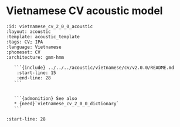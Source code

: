 
# Vietnamese CV acoustic model

``````{acoustic} Vietnamese CV acoustic model
:id: vietnamese_cv_2_0_0_acoustic
:layout: acoustic
:template: acoustic_template
:tags: CV; IPA
:language: Vietnamese
:phoneset: CV
:architecture: gmm-hmm

   ```{include} ../../../acoustic/vietnamese/cv/v2.0.0/README.md
    :start-line: 15
    :end-line: 28
   ```


   ```{admonition} See also
   * {need}`vietnamese_cv_2_0_0_dictionary`
   ```
``````

```{include} ../../../acoustic/vietnamese/cv/v2.0.0/README.md
:start-line: 28
```
